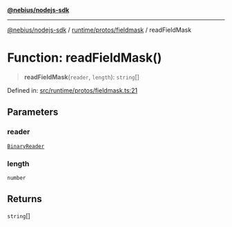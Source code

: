 [**@nebius/nodejs-sdk**](../../../../README.md)

***

[@nebius/nodejs-sdk](../../../../README.md) / [runtime/protos/fieldmask](../README.md) / readFieldMask

# Function: readFieldMask()

> **readFieldMask**(`reader`, `length`): `string`[]

Defined in: [src/runtime/protos/fieldmask.ts:21](https://github.com/nebius/nodejs-sdk/blob/a37d220b2851e3bf0d396cb03828d544f584df45/src/runtime/protos/fieldmask.ts#L21)

## Parameters

### reader

[`BinaryReader`](../../core/classes/BinaryReader.md)

### length

`number`

## Returns

`string`[]
